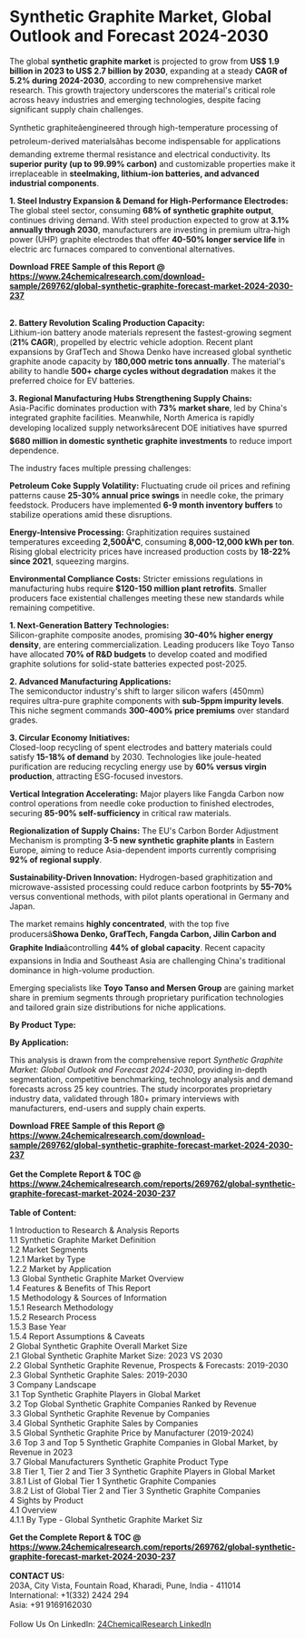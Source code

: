 <h1>Synthetic Graphite Market, Global Outlook and Forecast 2024-2030</h1><p>The global <strong>synthetic graphite market</strong> is projected to grow from <strong>US$ 1.9 billion in 2023 to US$ 2.7 billion by 2030</strong>, expanding at a steady <strong>CAGR of 5.2% during 2024-2030</strong>, according to new comprehensive market research. This growth trajectory underscores the material's critical role across heavy industries and emerging technologies, despite facing significant supply chain challenges.</p><p>Synthetic graphiteâengineered through high-temperature processing of petroleum-derived materialsâhas become indispensable for applications demanding extreme thermal resistance and electrical conductivity. Its <strong>superior purity (up to 99.99% carbon)</strong> and customizable properties make it irreplaceable in <strong>steelmaking, lithium-ion batteries, and advanced industrial components</strong>.</p><p><strong>1. Steel Industry Expansion &amp; Demand for High-Performance Electrodes:</strong><br>
The global steel sector, consuming <strong>68% of synthetic graphite output</strong>, continues driving demand. With steel production expected to grow at <strong>3.1% annually through 2030</strong>, manufacturers are investing in premium ultra-high power (UHP) graphite electrodes that offer <strong>40-50% longer service life</strong> in electric arc furnaces compared to conventional alternatives.</p><div><b>Download FREE Sample of this Report @ 
            <a href="https://www.24chemicalresearch.com/download-sample/269762/global-synthetic-graphite-forecast-market-2024-2030-237">
            https://www.24chemicalresearch.com/download-sample/269762/global-synthetic-graphite-forecast-market-2024-2030-237</a></b></div><br><p><strong>2. Battery Revolution Scaling Production Capacity:</strong><br>
Lithium-ion battery anode materials represent the fastest-growing segment (<strong>21% CAGR</strong>), propelled by electric vehicle adoption. Recent plant expansions by GrafTech and Showa Denko have increased global synthetic graphite anode capacity by <strong>180,000 metric tons annually</strong>. The material's ability to handle <strong>500+ charge cycles without degradation</strong> makes it the preferred choice for EV batteries.</p><p><strong>3. Regional Manufacturing Hubs Strengthening Supply Chains:</strong><br>
Asia-Pacific dominates production with <strong>73% market share</strong>, led by China's integrated graphite facilities. Meanwhile, North America is rapidly developing localized supply networksârecent DOE initiatives have spurred <strong>$680 million in domestic synthetic graphite investments</strong> to reduce import dependence.</p><p>The industry faces multiple pressing challenges:</p><p><strong>Petroleum Coke Supply Volatility:</strong> Fluctuating crude oil prices and refining patterns cause <strong>25-30% annual price swings</strong> in needle coke, the primary feedstock. Producers have implemented <strong>6-9 month inventory buffers</strong> to stabilize operations amid these disruptions.</p><p><strong>Energy-Intensive Processing:</strong> Graphitization requires sustained temperatures exceeding <strong>2,500Â°C</strong>, consuming <strong>8,000-12,000 kWh per ton</strong>. Rising global electricity prices have increased production costs by <strong>18-22% since 2021</strong>, squeezing margins.
	</p><p><strong>Environmental Compliance Costs:</strong> Stricter emissions regulations in manufacturing hubs require <strong>$120-150 million plant retrofits</strong>. Smaller producers face existential challenges meeting these new standards while remaining competitive.</p><p><strong>1. Next-Generation Battery Technologies:</strong><br>
Silicon-graphite composite anodes, promising <strong>30-40% higher energy density</strong>, are entering commercialization. Leading producers like Toyo Tanso have allocated <strong>70% of R&amp;D budgets</strong> to develop coated and modified graphite solutions for solid-state batteries expected post-2025.</p><p><strong>2. Advanced Manufacturing Applications:</strong><br>
The semiconductor industry's shift to larger silicon wafers (450mm) requires ultra-pure graphite components with <strong>sub-5ppm impurity levels</strong>. This niche segment commands <strong>300-400% price premiums</strong> over standard grades.</p><p><strong>3. Circular Economy Initiatives:</strong><br>
Closed-loop recycling of spent electrodes and battery materials could satisfy <strong>15-18% of demand</strong> by 2030. Technologies like joule-heated purification are reducing recycling energy use by <strong>60% versus virgin production</strong>, attracting ESG-focused investors.</p><p><strong>Vertical Integration Accelerating:</strong> Major players like Fangda Carbon now control operations from needle coke production to finished electrodes, securing <strong>85-90% self-sufficiency</strong> in critical raw materials.</p><p><strong>Regionalization of Supply Chains:</strong> The EU's Carbon Border Adjustment Mechanism is prompting <strong>3-5 new synthetic graphite plants</strong> in Eastern Europe, aiming to reduce Asia-dependent imports currently comprising <strong>92% of regional supply</strong>.</p><p><strong>Sustainability-Driven Innovation:</strong> Hydrogen-based graphitization and microwave-assisted processing could reduce carbon footprints by <strong>55-70%</strong> versus conventional methods, with pilot plants operational in Germany and Japan.</p><p>The market remains <strong>highly concentrated</strong>, with the top five producersâ<strong>Showa Denko, GrafTech, Fangda Carbon, Jilin Carbon and Graphite India</strong>âcontrolling <strong>44% of global capacity</strong>. Recent capacity expansions in India and Southeast Asia are challenging China's traditional dominance in high-volume production.</p><p>Emerging specialists like <strong>Toyo Tanso and Mersen Group</strong> are gaining market share in premium segments through proprietary purification technologies and tailored grain size distributions for niche applications.</p><p><strong>By Product Type:</strong></p><p><strong>By Application:</strong></p><p>This analysis is drawn from the comprehensive report <em>Synthetic Graphite Market: Global Outlook and Forecast 2024-2030</em>, providing in-depth segmentation, competitive benchmarking, technology analysis and demand forecasts across 25 key countries. The study incorporates proprietary industry data, validated through 180+ primary interviews with manufacturers, end-users and supply chain experts.</p><div><b>Download FREE Sample of this Report @ 
            <a href="https://www.24chemicalresearch.com/download-sample/269762/global-synthetic-graphite-forecast-market-2024-2030-237">
            https://www.24chemicalresearch.com/download-sample/269762/global-synthetic-graphite-forecast-market-2024-2030-237</a></b></div><br><div><b>Get the Complete Report & TOC @ 
            <a href="https://www.24chemicalresearch.com/reports/269762/global-synthetic-graphite-forecast-market-2024-2030-237">
            https://www.24chemicalresearch.com/reports/269762/global-synthetic-graphite-forecast-market-2024-2030-237</a></b></div><br>
            <b>Table of Content:</b><p>1 Introduction to Research & Analysis Reports<br />
    1.1 Synthetic Graphite Market Definition<br />
    1.2 Market Segments<br />
        1.2.1 Market by Type<br />
        1.2.2 Market by Application<br />
    1.3 Global Synthetic Graphite Market Overview<br />
    1.4 Features & Benefits of This Report<br />
    1.5 Methodology & Sources of Information<br />
        1.5.1 Research Methodology<br />
        1.5.2 Research Process<br />
        1.5.3 Base Year<br />
        1.5.4 Report Assumptions & Caveats<br />
2 Global Synthetic Graphite Overall Market Size<br />
    2.1 Global Synthetic Graphite Market Size: 2023 VS 2030<br />
    2.2 Global Synthetic Graphite Revenue, Prospects & Forecasts: 2019-2030<br />
    2.3 Global Synthetic Graphite Sales: 2019-2030<br />
3 Company Landscape<br />
    3.1 Top Synthetic Graphite Players in Global Market<br />
    3.2 Top Global Synthetic Graphite Companies Ranked by Revenue<br />
    3.3 Global Synthetic Graphite Revenue by Companies<br />
    3.4 Global Synthetic Graphite Sales by Companies<br />
    3.5 Global Synthetic Graphite Price by Manufacturer (2019-2024)<br />
    3.6 Top 3 and Top 5 Synthetic Graphite Companies in Global Market, by Revenue in 2023<br />
    3.7 Global Manufacturers Synthetic Graphite Product Type<br />
    3.8 Tier 1, Tier 2 and Tier 3 Synthetic Graphite Players in Global Market<br />
        3.8.1 List of Global Tier 1 Synthetic Graphite Companies<br />
        3.8.2 List of Global Tier 2 and Tier 3 Synthetic Graphite Companies<br />
4 Sights by Product<br />
    4.1 Overview<br />
        4.1.1 By Type - Global Synthetic Graphite Market Siz</p><div><b>Get the Complete Report & TOC @ 
            <a href="https://www.24chemicalresearch.com/reports/269762/global-synthetic-graphite-forecast-market-2024-2030-237">
            https://www.24chemicalresearch.com/reports/269762/global-synthetic-graphite-forecast-market-2024-2030-237</a></b></div><br><b>CONTACT US:</b><br>
            203A, City Vista, Fountain Road, Kharadi, Pune, India - 411014<br>
            International: +1(332) 2424 294<br>
            Asia: +91 9169162030 <br><br>
            Follow Us On LinkedIn: <a href="https://www.linkedin.com/company/24chemicalresearch/">24ChemicalResearch LinkedIn</a>